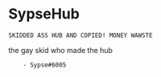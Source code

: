 # SypseHub
```
SKIDDED ASS HUB AND COPIED! MONEY WAWSTE
```
the gay skid who made the hub
```
    - Sypse#6005
```
